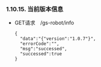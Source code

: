 ###  1.10.15. 当前版本信息

  - GET请求　/gs-robot/info

    ```
    {
      "data":"{"version":"1.0.7"}",
      "errorCode":"",
      "msg":"successed",
      "successed":true
    }
    ```